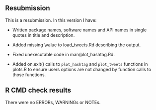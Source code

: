 ## Resubmission
This is a resubmission. In this version I have:

* Written package names, software names and API names in single quotes in title and description.

* Added missing \value to load_tweets.Rd describing the output.

* Fixed unexecutable code in man/plot_hashtag.Rd.

* Added on.exit() calls to `plot_hashtag` and `plot_tweets` functions in plots.R to ensure users options are not changed by function calls to those functions.

## R CMD check results
There were no ERRORs, WARNINGs or NOTEs.

